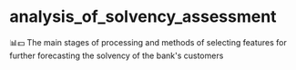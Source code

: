 # analysis_of_solvency_assessment
📊💵 The main stages of processing and methods of selecting features for further forecasting the solvency of the bank's customers
